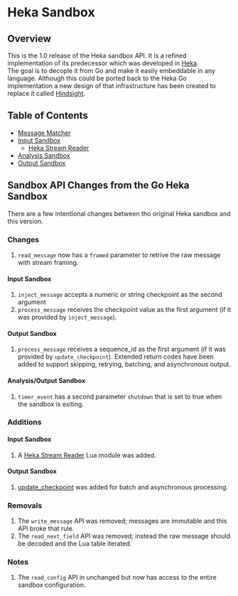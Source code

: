 # Heka Sandbox

## Overview

This is the 1.0 release of the Heka sandbox API.  It is a refined implementation
of its predecessor which was developed in [Heka](https://github.com/mozilla-services/heka).  
The goal is to decople it from Go and make it easily embeddable in any language.
Although this could be ported back to the Heka Go implementation a new design
of that infrastructure has been created to replace it called 
[Hindsight](https://github.com/trink/hindsight).

## Table of Contents

* [Message Matcher](message_matcher.md)
* [Input Sandbox](input.md)
  * [Heka Stream Reader](heka_stream_reader.md)
* [Analysis Sandbox](analysis.md)
* [Output Sandbox](output.md)

## Sandbox API Changes from the Go Heka Sandbox

There are a few intentional changes between tho original Heka sandbox and this version.

### Changes
1. `read_message` now has a `framed` parameter to retrive the raw message with stream framing.
#### Input Sandbox
1. `inject_message` accepts a numeric or string checkpoint as the second argument
1. `process_message` receives the checkpoint value as the first argument (if it was provided by `inject_message`).
#### Output Sandbox
1. `process_message` receives a sequence_id as the first argument (if it was provided by `update_checkpoint`).
   Extended return codes have been added to support skipping, retrying, batching, and asynchronous output.
#### Analysis/Output Sandbox
1. `timer_event` has a second parameter `shutdown` that is set to true when the sandbox is exiting.

### Additions
#### Input Sandbox
1. A [Heka Stream Reader](heka_stream_reader.md) Lua module was added.
#### Output Sandbox
1. [update_checkpoint](output.md#update_checkpoint) was added for batch and asynchronous processing.

### Removals
1. The `write_message` API was removed; messages are immutable and this API broke that rule.
1. The `read_next_field` API was removed; instead the raw message should be decoded and the Lua table iterated.

### Notes
1. The `read_config` API in unchanged but now has access to the entire sandbox configuration.
